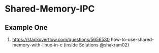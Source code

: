 # Shared-Memory-IPC

## Example One
1. https://stackoverflow.com/questions/5656530 how-to-use-shared-memory-with-linux-in-c     (inside Solutions @shakram02)